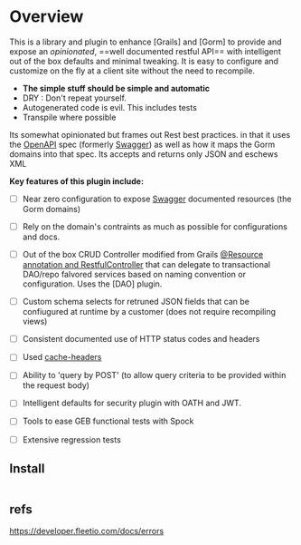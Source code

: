 # Overview

This is a library and plugin to enhance [Grails] and [Gorm] to provide and expose an _opinionated_, ==well documented restful API== with intelligent out of the box defaults and minimal tweaking. It is easy to configure and customize on the fly at a client site without the need to recompile.

- **The simple stuff should be simple and automatic**
- DRY : Don't repeat yourself.
- Autogenerated code is evil. This includes tests
- Transpile where possible

Its somewhat opinionated but frames out Rest best practices.  in that it uses the [OpenAPI] spec (formerly [Swagger]) as well as how it maps the Gorm domains into that spec. Its accepts and returns only JSON and eschews XML

**Key features of this plugin include:**

- [ ] Near zero configuration to expose [Swagger] documented resources (the Gorm domains)
- [ ]  Rely on the domain's contraints as much as possible for configurations and docs.
- [ ]  Out of the box CRUD Controller modified from Grails [@Resource annotation and RestfulController](http://docs.grails.org/latest/guide/REST.html#domainResources) that can delegate to transactional DAO/repo falvored services based on naming convention or configuration. Uses the [DAO] plugin.
- [ ]  Custom schema selects for retruned JSON fields that can be confiugured at runtime by a customer (does not require recompiling views)
- [ ]  Consistent documented use of HTTP status codes and headers
- [ ]  Used [cache-headers](https://github.com/grails-plugins/cache-headers)
- [ ]  Ability to 'query by POST' (to allow query criteria to be provided within the request body)
- [ ]  Intelligent defaults for security plugin with OATH and JWT.
- [ ]  Tools to ease GEB functional tests with Spock
- [ ]  Extensive regression tests


## Install

```groovy

```

  [OpenAPI]: https://github.com/OAI/OpenAPI-Specification
  [OAS]: https://github.com/OAI/OpenAPI-Specification
  [Swagger]: https://swagger.io/announcing-openapi-3-0/

## refs
https://developer.fleetio.com/docs/errors
